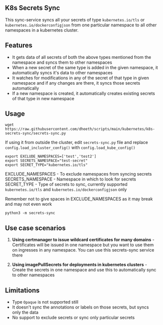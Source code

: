 ## K8s Secrets Sync

This sync-service syncs all your secrets of type `kubernetes.io/tls` or `kubernetes.io/dockerconfigjson` from one particular namespace to all other namespaces in a kubernetes cluster.

## Features

- It gets data of all secrets of both the above types mentioned from the namespace and syncs them to other namespaces
- When a new secret of the same type is added in the given namespace, it automatically syncs it's data to other namespaces
- It watches for modifications in any of the secret of that type in given namespace and if any changes are there, it syncs those secrets automatically
- If a new namespace is created, it automatically creates existing secrets of that type in new namespace

## Usage
```
wget https://raw.githubusercontent.com/dheeth/scripts/main/kubernetes/k8s-secrets-sync/secrets-sync.py
```
If using it from outside the cluster, edit `secrets-sync.py` file and replace `config.load_incluster_config()` with `config.load_kube_config()`
```
export EXCLUDE_NAMESPACES=['test','test2']
export SECRETS_NAMESPACE="test-secret"
export SECRET_TYPE="kubernetes.io/tls"
```
EXCLUDE_NAMESPACES - To exclude namespaces from syncing secrets  
SECRETS_NAMESPACE - Namespace in which to look for secrets  
SECRET_TYPE - Type of secrets to sync, currently supported `kubernetes.io/tls` and `kubernetes.io/dockerconfigjson` only

Remember not to give spaces in EXCLUDE_NAMESPACES as it may break and may not even work
```
python3 -m secrets-sync
```

## Use case scenarios

1. **Using certmanager to issue wildcard certificates for many domains** - Certificates will be issued in one namespace but you want to use them on ingresses in any namespace. You can use this secrets-sync service there

2. **Using imagePullSecrets for deployments in kubernetes clusters** - Create the secrets in one namespace and use this to automatically sync to other namespaces

## Limitations

- Type `Opaque` is not supported still
- It doesn't sync the annotations or labels on those secrets, but syncs only the data
- No support to exclude secrets or sync only particular secrets
